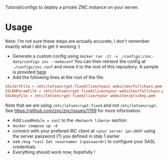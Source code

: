 Tutorial/configs to deploy a private ZNC instance on your server.

# Usage
Note: I'm not sure these steps are actually accurate, I don't remember exactly what I did to get it working :)
- Generate a custom config using `docker run -it -v ./configs:/znc-data/configs znc --makeconf`
You can then retrieve the config at `./configs/znc.conf` and move it to the root of this repository. A sample is provided [here](./znc.conf.sample)
- Add the following lines at the root of the file:
```conf
SSLCertFile = /etc/letsencrypt-fixed/live/<your website>/fullchain.pem
SSLDHParamFile = /etc/letsencrypt-fixed/live/<your website>/fullchain.pem
SSLKeyFile = /etc/letsencrypt-fixed/live/<your website>/privkey.pem
```

Note that we are using `/etc/letsencrypt-fixed` and not `/etc/letsencrypt`. See https://github.com/znc/znc/issues/1769 for more information.
- Add `LoadModule = sasl` to the `<Network libera>` section
- `docker compose up -d`
- connect with your prefered IRC client at `<your server ip>:6697` using the server password (?) you defined in step 1 earlier
- use `/msg *sasl Set <username> [<password>]` to configure your SASL credentials
- Everything should work now, hopefully !
